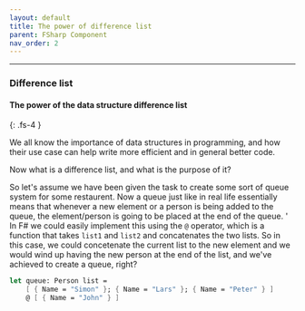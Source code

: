 ```yaml
---
layout: default
title: The power of difference list
parent: FSharp Component
nav_order: 2
---
```


----

### Difference list


#### The power of the data structure difference list
{: .fs-4 }

We all know the importance of data structures in programming, and how their use case can help write more efficient and in general better code.

Now what is a difference list, and what is the purpose of it?


So let's assume we have been given the task to create some sort of queue system for some restaurent. Now a queue just like in real life essentially means that whenever a new element or a person is being added to the queue, the element/person is going to be placed at the end of the queue. 
'
In F# we could easily implement this using the `@` operator, which is a function that takes `list1` and `list2` and concatenates the two lists. So in this case, we could concetenate the current list to the new element and we would wind up having the new person at the end of the list, and we've achieved to create a queue, right?
```fsharp
let queue: Person list =
    [ { Name = "Simon" }; { Name = "Lars" }; { Name = "Peter" } ]
    @ [ { Name = "John" } ]
```





